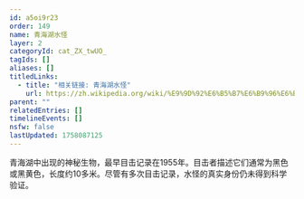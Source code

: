```yaml
---
id: a5oi9r23
order: 149
name: 青海湖水怪
layer: 2
categoryId: cat_ZX_twUO_
tagIds: []
aliases: []
titledLinks:
  - title: "相关链接: 青海湖水怪"
    url: https://zh.wikipedia.org/wiki/%E9%9D%92%E6%B5%B7%E6%B9%96%E6%B0%B4%E6%80%AA
parent: ""
relatedEntries: []
timelineEvents: []
nsfw: false
lastUpdated: 1758087125
---
```


青海湖中出现的神秘生物，最早目击记录在1955年。目击者描述它们通常为黑色或黑黄色，长度约10多米。尽管有多次目击记录，水怪的真实身份仍未得到科学验证。